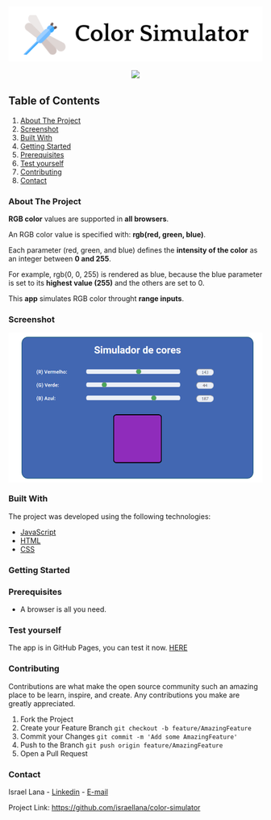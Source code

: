 <div align="center">

<img src="https://raw.githubusercontent.com/israellana/color-simulator/master/Screenshots/screenshot1.PNG" alt="alt text" >

![](https://img.shields.io/badge/Made%20in-IGTI%20Bootcamp-blue)

</div>

## Table of Contents

1. [ About The Project ](#about)
2. [ Screenshot ](#screen)
3. [ Built With ](#built)
4. [ Getting Started ](#start)
5. [ Prerequisites ](#requisites)
6. [ Test yourself ](#test)
7. [ Contributing ](#contribute)
8. [ Contact ](#contact)

<a name="about"></a>
### About The Project

**RGB color** values are supported in **all browsers**.

An RGB color value is specified with: **rgb(red, green, blue)**.

Each parameter (red, green, and blue) defines the **intensity of the color** as an integer between **0 and 255**.

For example, rgb(0, 0, 255) is rendered as blue, because the blue parameter is set to its **highest value (255)** and the others are set to 0.

This **app** simulates RGB color throught **range inputs**.

<a name="screen"></a>
### Screenshot
<div align="center">
<img align="center" src="https://raw.githubusercontent.com/israellana/color-simulator/master/Screenshots/screenshot2.PNG" alt="alt text" > 
</div>

<a name="built"></a>
### Built With

The project was developed using the following technologies:

- [JavaScript](https://www.javascript.com/)
- [HTML](https://www.w3schools.com/html/)
- [CSS](https://www.w3schools.com/css/)

<a name="start"></a>
### Getting Started

<a name="requisites"></a>
### Prerequisites

- A browser is all you need.

<a name="test"></a>
### Test yourself

The app is in GitHub Pages, you can test it now. [HERE](https://israellana.github.io/color-simulator/)

<a name="contribute"></a>
### Contributing

Contributions are what make the open source community such an amazing place to be learn, inspire, and create. Any contributions you make are greatly appreciated.

1. Fork the Project
2. Create your Feature Branch `git checkout -b feature/AmazingFeature`
3. Commit your Changes `git commit -m 'Add some AmazingFeature'`
4. Push to the Branch `git push origin feature/AmazingFeature`
5. Open a Pull Request

<a name="contact"></a>
### Contact

Israel Lana - [Linkedin](https://www.linkedin.com/in/israel-lana-0ab3a512a/) - [E-mail](mailto:israellana_@hotmail.com)

Project Link: https://github.com/israellana/color-simulator
